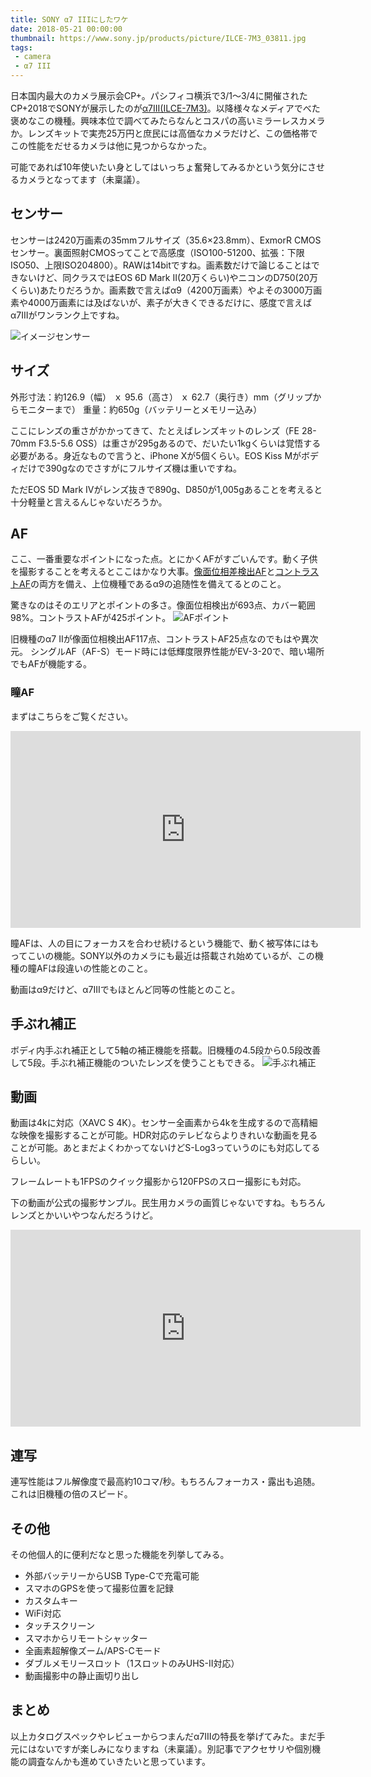 ```yaml
---
title: SONY α7 IIIにしたワケ
date: 2018-05-21 00:00:00
thumbnail: https://www.sony.jp/products/picture/ILCE-7M3_03811.jpg
tags: 
 - camera
 - α7 III
---
```

日本国内最大のカメラ展示会CP+。パシフィコ横浜で3/1～3/4に開催されたCP+2018でSONYが展示したのが[α7III(ILCE-7M3)](https://www.sony.jp/ichigan/products/ILCE-7M3/)。以降様々なメディアでべた褒めなこの機種。興味本位で調べてみたらなんとコスパの高いミラーレスカメラか。レンズキットで実売25万円と庶民には高価なカメラだけど、この価格帯でこの性能をだせるカメラは他に見つからなかった。

可能であれば10年使いたい身としてはいっちょ奮発してみるかという気分にさせるカメラとなってます（未稟議）。

## センサー
センサーは2420万画素の35mmフルサイズ（35.6×23.8mm）、ExmorR CMOSセンサー。裏面照射CMOSってことで高感度（ISO100-51200、拡張：下限ISO50、上限ISO204800）。RAWは14bitですね。画素数だけで論じることはできないけど、同クラスではEOS 6D Mark II(20万くらい)やニコンのD750(20万くらい)あたりだろうか。画素数で言えばα9（4200万画素）やよその3000万画素や4000万画素には及ばないが、素子が大きくできるだけに、感度で言えばα7IIIがワンランク上ですね。

![イメージセンサー](https://www.sony.jp/products/picture/original_ILCE-7M3_ExmorR_01.jpg)

## サイズ
外形寸法：約126.9（幅） ｘ 95.6（高さ） ｘ 62.7（奥行き）mm（グリップからモニターまで）
重量：約650g（バッテリーとメモリー込み）

ここにレンズの重さがかかってきて、たとえばレンズキットのレンズ（FE 28-70mm F3.5-5.6 OSS）は重さが295gあるので、だいたい1kgくらいは覚悟する必要がある。身近なもので言うと、iPhone Xが5個くらい。EOS Kiss Mがボディだけで390gなのでさすがにフルサイズ機は重いですね。

ただEOS 5D Mark IVがレンズ抜きで890g、D850が1,005gあることを考えると十分軽量と言えるんじゃないだろうか。

## AF
ここ、一番重要なポイントになった点。とにかくAFがすごいんです。動く子供を撮影することを考えるとここはかなり大事。[像面位相差検出AF](https://www.photosepia.co.jp/image_field_phase_detect.html)と[コントラストAF](http://www.kddi.com/yogo/%E3%83%9E%E3%83%AB%E3%83%81%E3%83%A1%E3%83%87%E3%82%A3%E3%82%A2/%E3%82%B3%E3%83%B3%E3%83%88%E3%83%A9%E3%82%B9%E3%83%88AF.html)の両方を備え、上位機種であるα9の追随性を備えてるとのこと。

驚きなのはそのエリアとポイントの多さ。像面位相検出が693点、カバー範囲98%。コントラストAFが425ポイント。
![AFポイント](https://www.sony.jp/products/picture/original_ILCE-7M3_Wide.jpg)

旧機種のα7 IIが像面位相検出AF117点、コントラストAF25点なのでもはや異次元。
シングルAF（AF-S）モード時には低輝度限界性能がEV-3-20で、暗い場所でもAFが機能する。

### 瞳AF
まずはこちらをご覧ください。
<iframe width="560" height="315" src="https://www.youtube.com/embed/75dq5Uz1ZGw" frameborder="0" allow="autoplay; encrypted-media" allowfullscreen></iframe>

瞳AFは、人の目にフォーカスを合わせ続けるという機能で、動く被写体にはもってこいの機能。SONY以外のカメラにも最近は搭載され始めているが、この機種の瞳AFは段違いの性能とのこと。

動画はα9だけど、α7IIIでもほとんど同等の性能とのこと。

## 手ぶれ補正
ボディ内手ぶれ補正として5軸の補正機能を搭載。旧機種の4.5段から0.5段改善して5段。手ぶれ補正機能のついたレンズを使うこともできる。
![手ぶれ補正](https://www.sony.jp/products/picture/y_ILCE-7M3_SteadyShot.jpg)

## 動画
動画は4kに対応（XAVC S 4K）。センサー全画素から4kを生成するので高精細な映像を撮影することが可能。HDR対応のテレビならよりきれいな動画を見ることが可能。あとまだよくわかってないけどS-Log3っていうのにも対応してるらしい。

フレームレートも1FPSのクイック撮影から120FPSのスロー撮影にも対応。

下の動画が公式の撮影サンプル。民生用カメラの画質じゃないですね。もちろんレンズとかいいやつなんだろうけど。

<iframe width="560" height="315" src="https://www.youtube.com/embed/aCr2lfMoMPY" frameborder="0" allow="autoplay; encrypted-media" allowfullscreen></iframe>

## 連写
連写性能はフル解像度で最高約10コマ/秒。もちろんフォーカス・露出も追随。これは旧機種の倍のスピード。

## その他
その他個人的に便利だなと思った機能を列挙してみる。
- 外部バッテリーからUSB Type-Cで充電可能
- スマホのGPSを使って撮影位置を記録
- カスタムキー
- WiFi対応
- タッチスクリーン
- スマホからリモートシャッター
- 全画素超解像ズーム/APS-Cモード
- ダブルメモリースロット（1スロットのみUHS-II対応）
- 動画撮影中の静止画切り出し


## まとめ
以上カタログスペックやレビューからつまんだα7IIIの特長を挙げてみた。まだ手元にはないですが楽しみになりますね（未稟議）。別記事でアクセサリや個別機能の調査なんかも進めていきたいと思っています。